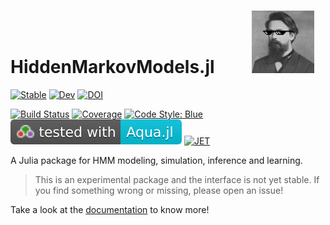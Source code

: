 # HiddenMarkovModels.jl &nbsp;&nbsp;&nbsp;&nbsp;&nbsp;&nbsp;&nbsp; <img alt="HiddenMarkovModels logo" src="docs/src/assets/logo.png" width="100" height="100" display="inline-block">

[![Stable](https://img.shields.io/badge/docs-stable-blue.svg)](https://gdalle.github.io/HiddenMarkovModels.jl/stable/)
[![Dev](https://img.shields.io/badge/docs-dev-blue.svg)](https://gdalle.github.io/HiddenMarkovModels.jl/dev/)
[![DOI](https://zenodo.org/badge/DOI/10.5281/zenodo.8128332.svg)](https://doi.org/10.5281/zenodo.8128332)

[![Build Status](https://github.com/gdalle/HiddenMarkovModels.jl/actions/workflows/test.yml/badge.svg?branch=main)](https://github.com/gdalle/HiddenMarkovModels.jl/actions/workflows/test.yml?query=branch%3Amain)
[![Coverage](https://codecov.io/gh/gdalle/HiddenMarkovModels.jl/branch/main/graph/badge.svg)](https://app.codecov.io/gh/gdalle/HiddenMarkovModels.jl)
[![Code Style: Blue](https://img.shields.io/badge/code%20style-blue-4495d1.svg)](https://github.com/invenia/BlueStyle)
[![Aqua QA](https://raw.githubusercontent.com/JuliaTesting/Aqua.jl/master/badge.svg)](https://github.com/JuliaTesting/Aqua.jl)
[![JET](https://img.shields.io/badge/%E2%9C%88%EF%B8%8F%20tested%20with%20-%20JET.jl%20-%20fuchsia)](https://github.com/aviatesk/JET.jl)

A Julia package for HMM modeling, simulation, inference and learning.

> This is an experimental package and the interface is not yet stable. If you find something wrong or missing, please open an issue!

Take a look at the [documentation](https://gdalle.github.io/HiddenMarkovModels.jl/stable/) to know more!
